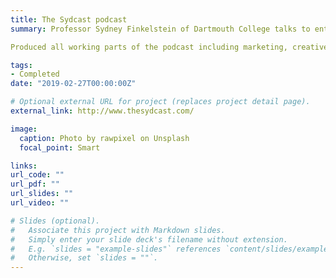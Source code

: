 ```yaml
---
title: The Sydcast podcast
summary: Professor Sydney Finkelstein of Dartmouth College talks to entrepreneurs, community leaders, professional athletes, politicians, academics, authors, musicians, and many more about who they are and how they got there

Produced all working parts of the podcast including marketing, creative content, guest acquisition and preparation, technical recording, audio editing, and advertising, which culminated in over 20,000 episode downloads

tags:
- Completed
date: "2019-02-27T00:00:00Z"

# Optional external URL for project (replaces project detail page).
external_link: http://www.thesydcast.com/

image:
  caption: Photo by rawpixel on Unsplash
  focal_point: Smart

links:
url_code: ""
url_pdf: ""
url_slides: ""
url_video: ""

# Slides (optional).
#   Associate this project with Markdown slides.
#   Simply enter your slide deck's filename without extension.
#   E.g. `slides = "example-slides"` references `content/slides/example-slides.md`.
#   Otherwise, set `slides = ""`.
---
```

